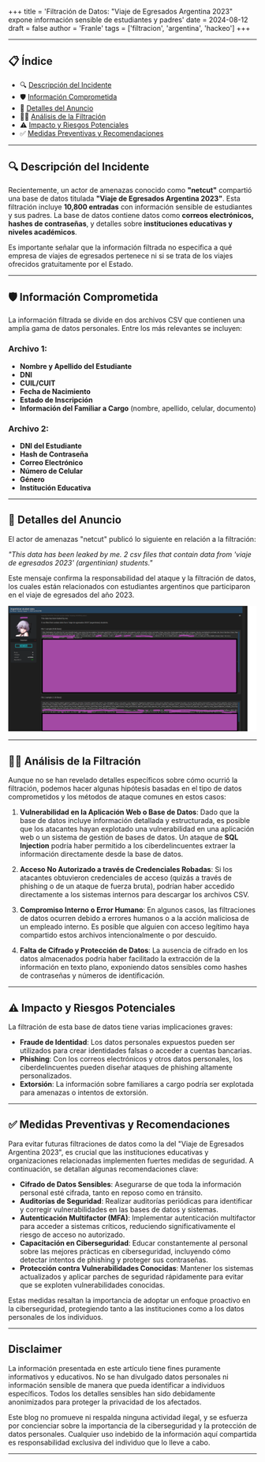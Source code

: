 +++
title = 'Filtración de Datos: "Viaje de Egresados Argentina 2023" expone información sensible de estudiantes y padres'
date = 2024-08-12
draft = false
author = 'Franle'
tags = ['filtracion', 'argentina', 'hackeo']
+++

---

## 📋 Índice
- 🔍 [Descripción del Incidente](#🔍-descripción-del-incidente)
- 🛡️ [Información Comprometida](#🛡️-información-comprometida)
- 🛑 [Detalles del Anuncio](#🛑-detalles-del-anuncio)
- 🕵️‍♂️ [Análisis de la Filtración](#🕵️‍♂️-análisis-de-la-filtración)
- ⚠️ [Impacto y Riesgos Potenciales](#⚠️-impacto-y-riesgos-potenciales)
- ✅ [Medidas Preventivas y Recomendaciones](#✅-medidas-preventivas-y-recomendaciones)

---

## 🔍 Descripción del Incidente

Recientemente, un actor de amenazas conocido como **"netcut"** compartió una base de datos titulada **"Viaje de Egresados Argentina 2023"**. Esta filtración incluye **10,800 entradas** con información sensible de estudiantes y sus padres. La base de datos contiene datos como **correos electrónicos, hashes de contraseñas**, y detalles sobre **instituciones educativas y niveles académicos**.

Es importante señalar que la información filtrada no especifica a qué empresa de viajes de egresados pertenece ni si se trata de los viajes ofrecidos gratuitamente por el Estado.

---

## 🛡️ Información Comprometida

La información filtrada se divide en dos archivos CSV que contienen una amplia gama de datos personales. Entre los más relevantes se incluyen:

### Archivo 1:
- **Nombre y Apellido del Estudiante**
- **DNI**
- **CUIL/CUIT**
- **Fecha de Nacimiento**
- **Estado de Inscripción**
- **Información del Familiar a Cargo** (nombre, apellido, celular, documento)

### Archivo 2:
- **DNI del Estudiante**
- **Hash de Contraseña**
- **Correo Electrónico**
- **Número de Celular**
- **Género**
- **Institución Educativa**

---

## 🛑 Detalles del Anuncio

El actor de amenazas "netcut" publicó lo siguiente en relación a la filtración:

_"This data has been leaked by me. 2 csv files that contain data from 'viaje de egresados 2023' (argentinian) students."_

Este mensaje confirma la responsabilidad del ataque y la filtración de datos, los cuales están relacionados con estudiantes argentinos que participaron en el viaje de egresados del año 2023.

![Egresados-2023](/static/Argentina-Egresados.png)

---

## 🕵️‍♂️ Análisis de la Filtración

Aunque no se han revelado detalles específicos sobre cómo ocurrió la filtración, podemos hacer algunas hipótesis basadas en el tipo de datos comprometidos y los métodos de ataque comunes en estos casos:

1. **Vulnerabilidad en la Aplicación Web o Base de Datos**: Dado que la base de datos incluye información detallada y estructurada, es posible que los atacantes hayan explotado una vulnerabilidad en una aplicación web o un sistema de gestión de bases de datos. Un ataque de **SQL Injection** podría haber permitido a los ciberdelincuentes extraer la información directamente desde la base de datos.

2. **Acceso No Autorizado a través de Credenciales Robadas**: Si los atacantes obtuvieron credenciales de acceso (quizás a través de phishing o de un ataque de fuerza bruta), podrían haber accedido directamente a los sistemas internos para descargar los archivos CSV.

3. **Compromiso Interno o Error Humano**: En algunos casos, las filtraciones de datos ocurren debido a errores humanos o a la acción maliciosa de un empleado interno. Es posible que alguien con acceso legítimo haya compartido estos archivos intencionalmente o por descuido.

4. **Falta de Cifrado y Protección de Datos**: La ausencia de cifrado en los datos almacenados podría haber facilitado la extracción de la información en texto plano, exponiendo datos sensibles como hashes de contraseñas y números de identificación.

---

## ⚠️ Impacto y Riesgos Potenciales

La filtración de esta base de datos tiene varias implicaciones graves:

- **Fraude de Identidad**: Los datos personales expuestos pueden ser utilizados para crear identidades falsas o acceder a cuentas bancarias.
- **Phishing**: Con los correos electrónicos y otros datos personales, los ciberdelincuentes pueden diseñar ataques de phishing altamente personalizados.
- **Extorsión**: La información sobre familiares a cargo podría ser explotada para amenazas o intentos de extorsión.

---

## ✅ Medidas Preventivas y Recomendaciones

Para evitar futuras filtraciones de datos como la del "Viaje de Egresados Argentina 2023", es crucial que las instituciones educativas y organizaciones relacionadas implementen fuertes medidas de seguridad. A continuación, se detallan algunas recomendaciones clave:

- **Cifrado de Datos Sensibles**: Asegurarse de que toda la información personal esté cifrada, tanto en reposo como en tránsito.
- **Auditorías de Seguridad**: Realizar auditorías periódicas para identificar y corregir vulnerabilidades en las bases de datos y sistemas.
- **Autenticación Multifactor (MFA)**: Implementar autenticación multifactor para acceder a sistemas críticos, reduciendo significativamente el riesgo de acceso no autorizado.
- **Capacitación en Ciberseguridad**: Educar constantemente al personal sobre las mejores prácticas en ciberseguridad, incluyendo cómo detectar intentos de phishing y proteger sus contraseñas.
- **Protección contra Vulnerabilidades Conocidas**: Mantener los sistemas actualizados y aplicar parches de seguridad rápidamente para evitar que se exploten vulnerabilidades conocidas.

Estas medidas resaltan la importancia de adoptar un enfoque proactivo en la ciberseguridad, protegiendo tanto a las instituciones como a los datos personales de los individuos.

---

## Disclaimer

La información presentada en este artículo tiene fines puramente informativos y educativos. No se han divulgado datos personales ni información sensible de manera que pueda identificar a individuos específicos. Todos los detalles sensibles han sido debidamente anonimizados para proteger la privacidad de los afectados.

Este blog no promueve ni respalda ninguna actividad ilegal, y se esfuerza por concienciar sobre la importancia de la ciberseguridad y la protección de datos personales. Cualquier uso indebido de la información aquí compartida es responsabilidad exclusiva del individuo que lo lleve a cabo.

---
